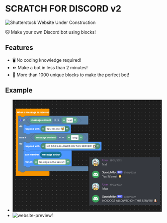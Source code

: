 # SCRATCH FOR DISCORD v2

![Shutterstock Website Under Construction](https://www.shutterstock.com/image-vector/website-under-construction-page-flat-isometric-1081029980)

🐱 Make your own Discord bot using blocks!

## Features

- 🖥️ No coding knowledge required!
- ⏩ Make a bot in less than 2 minutes!
- 🧱 More than 1000 unique blocks to make the perfect bot!

## Example

- ![example](../src/assets/example.png)
- ![website-preview1](..src/assets/Website%20%preview.png)
